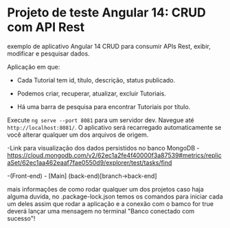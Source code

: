 # Projeto de teste Angular 14: CRUD com API Rest

 exemplo de aplicativo Angular 14 CRUD para consumir APIs Rest, exibir, modificar e pesquisar dados.



Aplicação em que:

- Cada Tutorial tem id, título, descrição, status publicado.

- Podemos criar, recuperar, atualizar, excluir Tutoriais.

- Há uma barra de pesquisa para encontrar Tutoriais por título.


Execute `ng serve --port 8081` para um servidor dev. Navegue até `http://localhost:8081/`. O aplicativo será recarregado automaticamente se você alterar qualquer um dos arquivos de origem.

-Link para visualização dos dados persistidos no banco MongoDB
-https://cloud.mongodb.com/v2/62ec1a2fe4f40000f3a87539#metrics/replicaSet/62ec1aa462eaaf7fae0550d9/explorer/test/tasks/find



-(Front-end) - [Main]    (back-end)[branch->back-end]

mais informações de como rodar qualquer um dos projetos caso haja alguma duvida, no .package-lock.json temos os comandos para iniciar cada um deles
assim que rodar a aplicação e a conexão com o bamco for true deverá lançar uma mensagem no terminal "Banco conectado com sucesso"!

